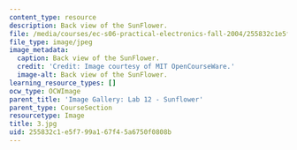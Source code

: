 ```yaml
---
content_type: resource
description: Back view of the SunFlower.
file: /media/courses/ec-s06-practical-electronics-fall-2004/255832c1e5f799a167f45a6750f0808b_3.jpg
file_type: image/jpeg
image_metadata:
  caption: Back view of the SunFlower.
  credit: 'Credit: Image courtesy of MIT OpenCourseWare.'
  image-alt: Back view of the SunFlower.
learning_resource_types: []
ocw_type: OCWImage
parent_title: 'Image Gallery: Lab 12 - Sunflower'
parent_type: CourseSection
resourcetype: Image
title: 3.jpg
uid: 255832c1-e5f7-99a1-67f4-5a6750f0808b
---
```

